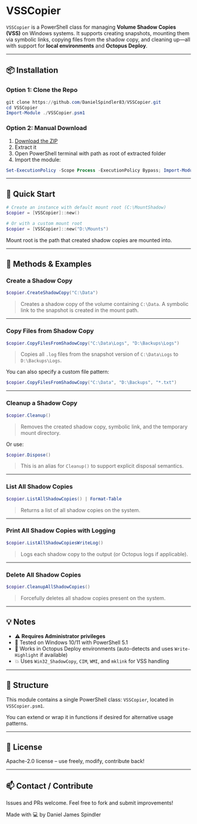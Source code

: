 # VSSCopier

`VSSCopier` is a PowerShell class for managing **Volume Shadow Copies (VSS)** on Windows systems. It supports creating snapshots, mounting them via symbolic links, copying files from the shadow copy, and cleaning up—all with support for **local environments** and **Octopus Deploy**.

---

## 📦 Installation

### Option 1: Clone the Repo

```powershell
git clone https://github.com/DanielSpindler83/VSSCopier.git
cd VSSCopier
Import-Module ./VSSCopier.psm1
```

### Option 2: Manual Download

1. [Download the ZIP](https://github.com/DanielSpindler83/VSSCopier/archive/refs/heads/main.zip)
2. Extract it
3. Open PowerShell terminal with path as root of extracted folder
4. Import the module:

```powershell
Set-ExecutionPolicy -Scope Process -ExecutionPolicy Bypass; Import-Module ./VSSCopier-main/VSSCopier/VSSCopier.psm1
```

---

## 🚀 Quick Start

```powershell
# Create an instance with default mount root (C:\MountShadow)
$copier = [VSSCopier]::new()

# Or with a custom mount root
$copier = [VSSCopier]::new("D:\Mounts")
```

Mount root is the path that created shadow copies are mounted into.

---

## 🔧 Methods & Examples

### Create a Shadow Copy

```powershell
$copier.CreateShadowCopy("C:\Data")
```

> Creates a shadow copy of the volume containing `C:\Data`. A symbolic link to the snapshot is created in the mount path.

---

### Copy Files from Shadow Copy

```powershell
$copier.CopyFilesFromShadowCopy("C:\Data\Logs", "D:\Backups\Logs")
```

> Copies all `.log` files from the snapshot version of `C:\Data\Logs` to `D:\Backups\Logs`.

You can also specify a custom file pattern:

```powershell
$copier.CopyFilesFromShadowCopy("C:\Data", "D:\Backups", "*.txt")
```

---

### Cleanup a Shadow Copy

```powershell
$copier.Cleanup()
```

> Removes the created shadow copy, symbolic link, and the temporary mount directory.

Or use:

```powershell
$copier.Dispose()
```

> This is an alias for `Cleanup()` to support explicit disposal semantics.

---

### List All Shadow Copies

```powershell
$copier.ListAllShadowCopies() | Format-Table
```

> Returns a list of all shadow copies on the system.

---

### Print All Shadow Copies with Logging

```powershell
$copier.ListAllShadowCopiesWriteLog()
```

> Logs each shadow copy to the output (or Octopus logs if applicable).

---

### Delete All Shadow Copies

```powershell
$copier.CleanupAllShadowCopies()
```

> Forcefully deletes all shadow copies present on the system.

---

## 💡 Notes

- ⚠️ **Requires Administrator privileges**
- 🧪 Tested on Windows 10/11 with PowerShell 5.1
- 💼 Works in Octopus Deploy environments (auto-detects and uses `Write-Highlight` if available)
- 💥 Uses `Win32_ShadowCopy`, `CIM`, `WMI`, and `mklink` for VSS handling

---

## 📁 Structure

This module contains a single PowerShell class: `VSSCopier`, located in `VSSCopier.psm1`.

You can extend or wrap it in functions if desired for alternative usage patterns.

---

## 🤝 License

Apache-2.0 license – use freely, modify, contribute back!

---

## 📫 Contact / Contribute

Issues and PRs welcome. Feel free to fork and submit improvements!

Made with 💻 by Daniel James Spindler